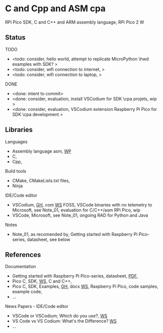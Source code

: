# C and Cpp and ASM cpa 

RPi Pico SDK, C and C++ and ARM assembly language, RPi Pico 2 W 

## Status

TODO
* <todo: consider, hello world, attempt to replicate MicroPython \hwd examples with SDK? >
* <todo: consider, wifi connection to internet, >
* <todo: consider, wifi connection to laptop, >

DONE
* <done: intent to commit>
* <done: consider, evaluation, install VSCodium for SDK \cpa projets, wip >
* <done: consider, evaluation, VSCodium extension Raspberry Pi Pico for SDK \cpa development >

## Libraries

Languages
* Assembly language asm, [WP](https://en.wikipedia.org/wiki/Assembly_language) 
* C, 
* Cpp, 

Build tools
* CMake, CMakeLists.txt files, 
* Ninja

IDE/Code editor
* VSCodium, [GH](https://github.com/VSCodium), com [WS](https://vscodium.com/) FOSS, VSCode binaries with no telemetry to Microsoft, see Note_01, evaluation for C/C++/asm RPi Pico, wip
* VSCode, Microsoft, see Note_01, ongoing RAD for Python and Java 

Notes
* Note_01, as recomended by, Getting started with Raspberry Pi Pico-series, datasheet, see below

## References

Documentation
* Getting started with Raspberry Pi Pico-series, datasheet, [PDF](https://datasheets.raspberrypi.com/pico/getting-started-with-pico.pdf), 
* Pico C, SDK, [WS](https://www.raspberrypi.com/documentation/pico-sdk/), C and C++, 
* Pico C, SDK, Examples, [GH](https://github.com/raspberrypi/pico-examples), docs [WS](https://www.raspberrypi.com/documentation/pico-sdk/examples_page.html#examples_page), Raspberry Pi Pico, code samples, example code, 
* ...

News Papers - IDE/Code editor
* VSCode or VSCodium; Which do you use?, [WS](https://www.reddit.com/r/learnprogramming/comments/u2m5di/vscode_or_vscodium_which_do_you_use/)
* VS Code vs VS Codium: What's the Difference? [WS](https://itsfoss.com/vs-code-vs-codium/)
* ...